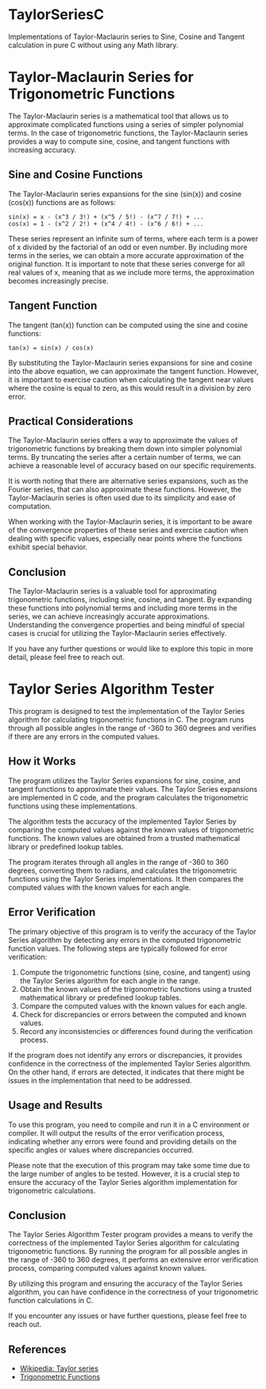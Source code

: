 # TaylorSeriesC
Implementations of Taylor-Maclaurin series to Sine, Cosine and Tangent calculation in pure C without using any Math library.

# Taylor-Maclaurin Series for Trigonometric Functions

The Taylor-Maclaurin series is a mathematical tool that allows us to approximate complicated functions using a series of simpler polynomial terms. In the case of trigonometric functions, the Taylor-Maclaurin series provides a way to compute sine, cosine, and tangent functions with increasing accuracy.

## Sine and Cosine Functions

The Taylor-Maclaurin series expansions for the sine (sin(x)) and cosine (cos(x)) functions are as follows:

```
sin(x) = x - (x^3 / 3!) + (x^5 / 5!) - (x^7 / 7!) + ...
cos(x) = 1 - (x^2 / 2!) + (x^4 / 4!) - (x^6 / 6!) + ...
```

These series represent an infinite sum of terms, where each term is a power of x divided by the factorial of an odd or even number. By including more terms in the series, we can obtain a more accurate approximation of the original function. It is important to note that these series converge for all real values of x, meaning that as we include more terms, the approximation becomes increasingly precise.

## Tangent Function

The tangent (tan(x)) function can be computed using the sine and cosine functions:

```
tan(x) = sin(x) / cos(x)
```

By substituting the Taylor-Maclaurin series expansions for sine and cosine into the above equation, we can approximate the tangent function. However, it is important to exercise caution when calculating the tangent near values where the cosine is equal to zero, as this would result in a division by zero error.

## Practical Considerations

The Taylor-Maclaurin series offers a way to approximate the values of trigonometric functions by breaking them down into simpler polynomial terms. By truncating the series after a certain number of terms, we can achieve a reasonable level of accuracy based on our specific requirements.

It is worth noting that there are alternative series expansions, such as the Fourier series, that can also approximate these functions. However, the Taylor-Maclaurin series is often used due to its simplicity and ease of computation.

When working with the Taylor-Maclaurin series, it is important to be aware of the convergence properties of these series and exercise caution when dealing with specific values, especially near points where the functions exhibit special behavior.

## Conclusion

The Taylor-Maclaurin series is a valuable tool for approximating trigonometric functions, including sine, cosine, and tangent. By expanding these functions into polynomial terms and including more terms in the series, we can achieve increasingly accurate approximations. Understanding the convergence properties and being mindful of special cases is crucial for utilizing the Taylor-Maclaurin series effectively.

If you have any further questions or would like to explore this topic in more detail, please feel free to reach out.

# Taylor Series Algorithm Tester

This program is designed to test the implementation of the Taylor Series algorithm for calculating trigonometric functions in C. The program runs through all possible angles in the range of -360 to 360 degrees and verifies if there are any errors in the computed values.

## How it Works

The program utilizes the Taylor Series expansions for sine, cosine, and tangent functions to approximate their values. The Taylor Series expansions are implemented in C code, and the program calculates the trigonometric functions using these implementations.

The algorithm tests the accuracy of the implemented Taylor Series by comparing the computed values against the known values of trigonometric functions. The known values are obtained from a trusted mathematical library or predefined lookup tables.

The program iterates through all angles in the range of -360 to 360 degrees, converting them to radians, and calculates the trigonometric functions using the Taylor Series implementations. It then compares the computed values with the known values for each angle.

## Error Verification

The primary objective of this program is to verify the accuracy of the Taylor Series algorithm by detecting any errors in the computed trigonometric function values. The following steps are typically followed for error verification:

1. Compute the trigonometric functions (sine, cosine, and tangent) using the Taylor Series algorithm for each angle in the range.
2. Obtain the known values of the trigonometric functions using a trusted mathematical library or predefined lookup tables.
3. Compare the computed values with the known values for each angle.
4. Check for discrepancies or errors between the computed and known values.
5. Record any inconsistencies or differences found during the verification process.

If the program does not identify any errors or discrepancies, it provides confidence in the correctness of the implemented Taylor Series algorithm. On the other hand, if errors are detected, it indicates that there might be issues in the implementation that need to be addressed.

## Usage and Results

To use this program, you need to compile and run it in a C environment or compiler. It will output the results of the error verification process, indicating whether any errors were found and providing details on the specific angles or values where discrepancies occurred.

Please note that the execution of this program may take some time due to the large number of angles to be tested. However, it is a crucial step to ensure the accuracy of the Taylor Series algorithm implementation for trigonometric calculations.

## Conclusion

The Taylor Series Algorithm Tester program provides a means to verify the correctness of the implemented Taylor Series algorithm for calculating trigonometric functions. By running the program for all possible angles in the range of -360 to 360 degrees, it performs an extensive error verification process, comparing computed values against known values.

By utilizing this program and ensuring the accuracy of the Taylor Series algorithm, you can have confidence in the correctness of your trigonometric function calculations in C.

If you encounter any issues or have further questions, please feel free to reach out.

## References

- [Wikipedia: Taylor series](https://en.wikipedia.org/wiki/Taylor_series)
- [Trigonometric Functions](https://en.wikipedia.org/wiki/Trigonometric_functions)

